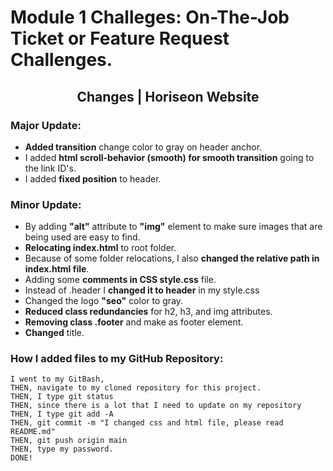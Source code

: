 # Module 1 Challeges: On-The-Job Ticket or Feature Request Challenges.

 ## <center>Changes | Horiseon Website</center>

 ### Major Update:

* **Added transition** change color to gray on header anchor.
* I added **html scroll-behavior (smooth) for smooth transition** going to the link ID's.
* I added **fixed position** to header.

### Minor Update:

* By adding **"alt"** attribute to **"img"** element to make sure images that are being used are easy to find.
* **Relocating index.html** to root folder.
* Because of some folder relocations, I also **changed the relative path in index.html file**.
* Adding some **comments in CSS style.css** file.
* Instead of .header I **changed it to header** in my style.css
* Changed the logo **"seo"** color to gray.
* **Reduced class redundancies** for h2, h3, and img attributes.
* **Removing class .footer** and make as footer element.
* **Changed** title.

### How I added files to my GitHub Repository:
```
I went to my GitBash,
THEN, navigate to my cloned repository for this project.
THEN, I type git status
THEN, since there is a lot that I need to update on my repository
THEN, I type git add -A
THEN, git commit -m "I changed css and html file, please read README.md"
THEN, git push origin main
THEN, type my password.
DONE!
```
